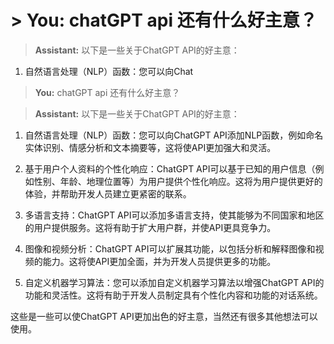 # > **You:** chatGPT api 还有什么好主意？

> **Assistant:** 以下是一些关于ChatGPT API的好主意：

1. 自然语言处理（NLP）函数：您可以向Chat

> **You:** chatGPT api 还有什么好主意？

> **Assistant:** 以下是一些关于ChatGPT API的好主意：

1. 自然语言处理（NLP）函数：您可以向ChatGPT API添加NLP函数，例如命名实体识别、情感分析和文本摘要等，这将使API更加强大和灵活。

2. 基于用户个人资料的个性化响应：ChatGPT API可以基于已知的用户信息（例如性别、年龄、地理位置等）为用户提供个性化响应。这将为用户提供更好的体验，并帮助开发人员建立更紧密的联系。

3. 多语言支持：ChatGPT API可以添加多语言支持，使其能够为不同国家和地区的用户提供服务。这将有助于扩大用户群，并使API更具竞争力。

4. 图像和视频分析：ChatGPT API可以扩展其功能，以包括分析和解释图像和视频的能力。这将使API更加全面，并为开发人员提供更多的功能。

5. 自定义机器学习算法：您可以添加自定义机器学习算法以增强ChatGPT API的功能和灵活性。这将有助于开发人员制定具有个性化内容和功能的对话系统。

这些是一些可以使ChatGPT API更加出色的好主意，当然还有很多其他想法可以使用。

